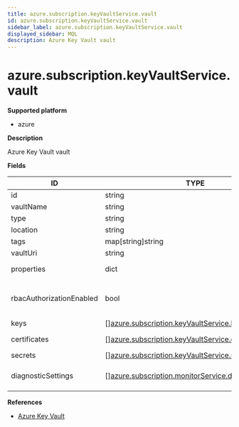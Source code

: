 ```yaml
---
title: azure.subscription.keyVaultService.vault
id: azure.subscription.keyVaultService.vault
sidebar_label: azure.subscription.keyVaultService.vault
displayed_sidebar: MQL
description: Azure Key Vault vault
---
```


# azure.subscription.keyVaultService.vault

**Supported platform**

- azure

**Description**

Azure Key Vault vault

**Fields**

| ID                       | TYPE                                                                                                                    | DESCRIPTION                                 |
| ------------------------ | ----------------------------------------------------------------------------------------------------------------------- | ------------------------------------------- |
| id                       | string                                                                                                                  | Vault ID                                    |
| vaultName                | string                                                                                                                  | Vault name                                  |
| type                     | string                                                                                                                  | Vault type                                  |
| location                 | string                                                                                                                  | Vault location                              |
| tags                     | map[string]string                                                                                                       | Vault tags                                  |
| vaultUri                 | string                                                                                                                  | Vault URL                                   |
| properties               | dict                                                                                                                    | Vault properties                            |
| rbacAuthorizationEnabled | bool                                                                                                                    | Whether RBAC access to the vault is enabled |
| keys                     | &#91;&#93;[azure.subscription.keyVaultService.key](azure.subscription.keyvaultservice.key.md)                           | Vault keys                                  |
| certificates             | &#91;&#93;[azure.subscription.keyVaultService.certificate](azure.subscription.keyvaultservice.certificate.md)           | Vault certificates                          |
| secrets                  | &#91;&#93;[azure.subscription.keyVaultService.secret](azure.subscription.keyvaultservice.secret.md)                     | Vault secrets                               |
| diagnosticSettings       | &#91;&#93;[azure.subscription.monitorService.diagnosticsetting](azure.subscription.monitorservice.diagnosticsetting.md) | Vault diagnostic settings                   |

**References**

- [Azure Key Vault](https://learn.microsoft.com/en-us/azure/key-vault/)
